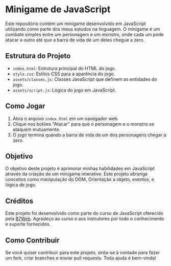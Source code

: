 # Minigame de JavaScript

Este repositório contém um minigame desenvolvido em JavaScript utilizando como parte dos meus estudos na linguagem. O minigame é um combate simples entre um personagem e um monstro, onde cada um pode atacar o outro até que a barra de vida de um deles chegue a zero.

## Estrutura do Projeto

- `index.html`: Estrutura principal do HTML do jogo.
- `style.css`: Estilos CSS para a aparência do jogo.
- `assets/classes.js`: Classes JavaScript que definem as entidades do jogo.
- `assets/script.js`: Lógica do jogo em JavaScript.

## Como Jogar

1. Abra o arquivo `index.html` em um navegador web.
2. Clique nos botões "Atacar" para que o personagem e o monstro se ataquem mutuamente.
3. O jogo termina quando a barra de vida de um dos personagens chegar a zero.

## Objetivo

O objetivo deste projeto é aprimorar minhas habilidades em JavaScript através da criação de um minigame interativo. Este projeto abrange conceitos como manipulação do DOM, Orientação a objeto, eventos, e lógica de jogo.

## Créditos

Este projeto foi desenvolvido como parte do curso de JavaScript oferecido pela [B7Web](https://b7web.com.br/). Agradeço ao curso e aos instrutores por todo o conhecimento e suporte fornecidos.

## Como Contribuir

Se você quiser contribuir para este projeto, sinta-se à vontade para fazer um fork, criar branches e enviar pull requests. Toda ajuda é bem-vinda!

